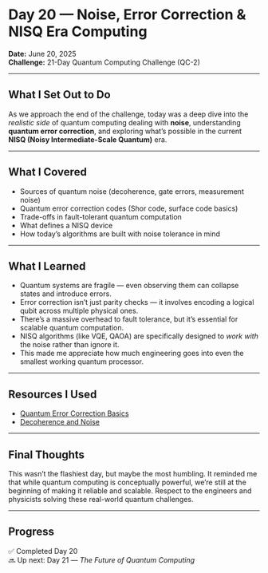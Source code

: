 # Day 20 — Noise, Error Correction & NISQ Era Computing  
**Date:** June 20, 2025  
**Challenge:** 21-Day Quantum Computing Challenge (QC-2)

---

## What I Set Out to Do  
As we approach the end of the challenge, today was a deep dive into the *realistic side* of quantum computing dealing with **noise**, understanding **quantum error correction**, and exploring what’s possible in the current **NISQ (Noisy Intermediate-Scale Quantum)** era.

---

## What I Covered  
- Sources of quantum noise (decoherence, gate errors, measurement noise)  
- Quantum error correction codes (Shor code, surface code basics)  
- Trade-offs in fault-tolerant quantum computation  
- What defines a NISQ device  
- How today’s algorithms are built with noise tolerance in mind

---

## What I Learned  
- Quantum systems are fragile — even observing them can collapse states and introduce errors.  
- Error correction isn’t just parity checks — it involves encoding a logical qubit across multiple physical ones.  
- There’s a massive overhead to fault tolerance, but it’s essential for scalable quantum computation.  
- NISQ algorithms (like VQE, QAOA) are specifically designed to *work with* the noise rather than ignore it.  
- This made me appreciate how much engineering goes into even the smallest working quantum processor.

---

## Resources I Used  
- [Quantum Error Correction Basics](https://youtu.be/c5-HhsS1orw?si=dZXloVyjx7Sd8Iea)  
- [Decoherence and Noise](https://youtu.be/AuDfq7j_W7E?si=Z2MIIpZMYw3F9pry)

---

## Final Thoughts  
This wasn’t the flashiest day, but maybe the most humbling. It reminded me that while quantum computing is conceptually powerful, we’re still at the beginning of making it reliable and scalable. Respect to the engineers and physicists solving these real-world quantum challenges.

---

## Progress  
✅ Completed Day 20  
🔜 Up next: Day 21 — *The Future of Quantum Computing*
